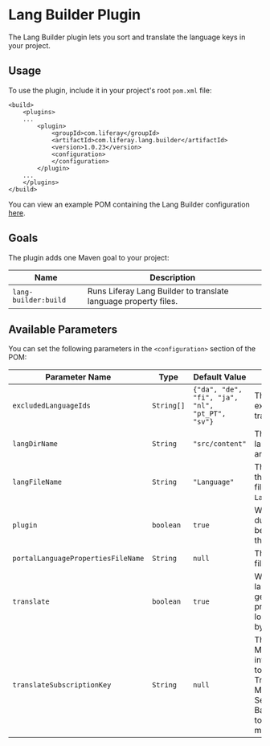 # Lang Builder Plugin [](id=lang-builder-plugin)

The Lang Builder plugin lets you sort and translate the language keys in your
project.

## Usage [](id=usage)

To use the plugin, include it in your project's root `pom.xml` file:

    <build>
        <plugins>
        ...
            <plugin>
                <groupId>com.liferay</groupId>
                <artifactId>com.liferay.lang.builder</artifactId>
                <version>1.0.23</version>
                <configuration>
                </configuration>
            </plugin>
        ...
        </plugins>
    </build>

You can view an example POM containing the Lang Builder configuration
[here](https://github.com/liferay/liferay-portal/blob/master/modules/util/lang-builder/samples/pom.xml).

## Goals [](id=goals)

The plugin adds one Maven goal to your project:

Name | Description
---- | -----------
`lang-builder:build` | Runs Liferay Lang Builder to translate language property files.

## Available Parameters [](id=available-parameters)

You can set the following parameters in the `<configuration>` section of the
POM:

Parameter Name | Type | Default Value | Description
------------- | ---- | ------------- | -----------
`excludedLanguageIds` | `String[]` | `{"da", "de", "fi", "ja", "nl", "pt_PT", "sv"}` | The language IDs to exclude in the automatic translation.
`langDirName` | `String` | `"src/content"` | The directory where the language properties files are saved.
`langFileName` | `String` | `"Language"` | The file name prefix of the language properties files (e.g., `Language_it.properties`).
`plugin` | `boolean` | `true` | Whether to check for duplicate language keys between the project and the portal.
`portalLanguagePropertiesFileName` | `String` | `null` | The `Language.properties` file of the portal.
`translate` | `boolean` | `true` | Whether to translate the language keys and generate a language properties file for each locale that's supported by @product@.
`translateSubscriptionKey` | `String` | `null` | The subscription key for Microsoft Translation integration. Subscription to the Translator Text Translation API on Microsoft Cognitive Services is required. Basic subscriptions, up to 2 million characters a month, are free.
 
